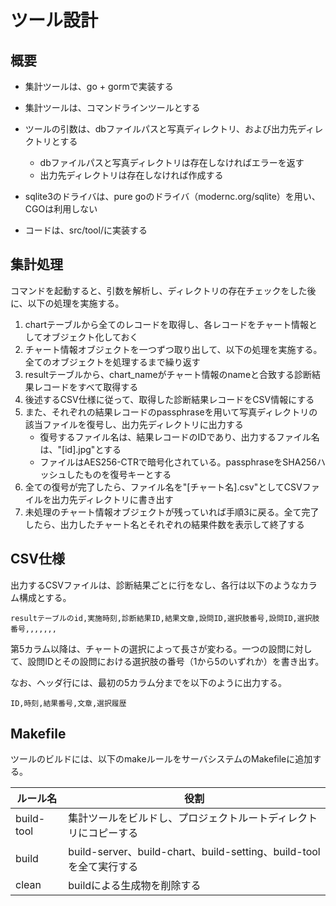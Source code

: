 # ツール設計

## 概要

* 集計ツールは、go + gormで実装する
* 集計ツールは、コマンドラインツールとする
* ツールの引数は、dbファイルパスと写真ディレクトリ、および出力先ディレクトリとする
  * dbファイルパスと写真ディレクトリは存在しなければエラーを返す
  * 出力先ディレクトリは存在しなければ作成する

* sqlite3のドライバは、pure goのドライバ（modernc.org/sqlite）を用い、CGOは利用しない

* コードは、src/tool/に実装する



## 集計処理

コマンドを起動すると、引数を解析し、ディレクトリの存在チェックをした後に、以下の処理を実施する。

1. chartテーブルから全てのレコードを取得し、各レコードをチャート情報としてオブジェクト化しておく
2. チャート情報オブジェクトを一つずつ取り出して、以下の処理を実施する。全てのオブジェクトを処理するまで繰り返す
3. resultテーブルから、chart_nameがチャート情報のnameと合致する診断結果レコードをすべて取得する
4. 後述するCSV仕様に従って、取得した診断結果レコードをCSV情報にする
5. また、それぞれの結果レコードのpassphraseを用いて写真ディレクトリの該当ファイルを復号し、出力先ディレクトリに出力する
   * 復号するファイル名は、結果レコードのIDであり、出力するファイル名は、"[id].jpg"とする
   * ファイルはAES256-CTRで暗号化されている。passphraseをSHA256ハッシュしたものを復号キーとする
6. 全ての復号が完了したら、ファイル名を"[チャート名].csv"としてCSVファイルを出力先ディレクトリに書き出す
7. 未処理のチャート情報オブジェクトが残っていれば手順3に戻る。全て完了したら、出力したチャート名とそれぞれの結果件数を表示して終了する



## CSV仕様

出力するCSVファイルは、診断結果ごとに行をなし、各行は以下のようなカラム構成とする。

```text
resultテーブルのid,実施時刻,診断結果ID,結果文章,設問ID,選択肢番号,設問ID,選択肢番号,,,,,,,
```

第5カラム以降は、チャートの選択によって長さが変わる。一つの設問に対して、設問IDとその設問における選択肢の番号（1から5のいずれか）を書き出す。

なお、ヘッダ行には、最初の5カラム分までを以下のように出力する。

```text
ID,時刻,結果番号,文章,選択履歴
```





## Makefile

ツールのビルドには、以下のmakeルールをサーバシステムのMakefileに追加する。

| ルール名   | 役割                                                         |
| ---------- | ------------------------------------------------------------ |
| build-tool | 集計ツールをビルドし、プロジェクトルートディレクトリにコピーする |
| build      | build-server、build-chart、build-setting、build-toolを全て実行する |
| clean      | buildによる生成物を削除する                                  |





